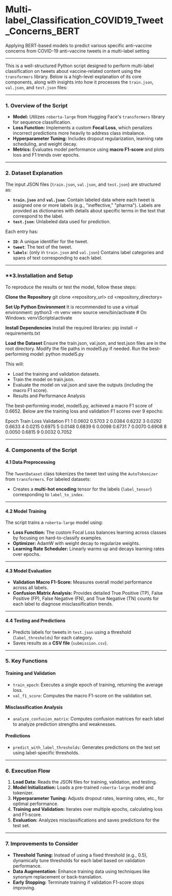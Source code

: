# Multi-label_Classification_COVID19_Tweet_Concerns_BERT
Applying BERT-based models to predict various specific anti-vaccine concerns from COVID-19 anti-vaccine tweets in a multi-label setting

______

This is a well-structured Python script designed to perform multi-label classification on tweets about vaccine-related content using the `transformers` library. Below is a high-level explanation of its core components, along with insights into how it processes the `train.json`, `val.json`, and `test.json` files:

---

### **1. Overview of the Script**
- **Model:** Utilizes `roberta-large` from Hugging Face's `transformers` library for sequence classification.
- **Loss Function:** Implements a custom **Focal Loss**, which penalizes incorrect predictions more heavily to address class imbalance.
- **Hyperparameter Tuning:** Includes dropout regularization, learning rate scheduling, and weight decay.
- **Metrics:** Evaluates model performance using **macro F1-score** and plots loss and F1 trends over epochs.

---

### **2. Dataset Explanation**
The input JSON files (`train.json`, `val.json`, and `test.json`) are structured as:
- **`train.json`** and **`val.json`**: Contain labeled data where each tweet is assigned one or more labels (e.g., "ineffective," "pharma"). Labels are provided as dictionaries with details about specific terms in the text that correspond to the label.
- **`test.json`**: Unlabeled data used for prediction.

Each entry has:
- **`ID`**: A unique identifier for the tweet.
- **`tweet`**: The text of the tweet.
- **`labels`**: (only in `train.json` and `val.json`) Contains label categories and spans of text corresponding to each label.

---
### **3.Installation and Setup

To reproduce the results or test the model, follow these steps:

**Clone the Repository**
git clone <repository_url>
cd <repository_directory>

**Set Up Python Environment** It is recommended to use a virtual environment:
python3 -m venv venv
source venv/bin/activate   # On Windows: venv\Scripts\activate

**Install Dependencies** Install the required libraries:
pip install -r requirements.txt

**Load the Dataset** Ensure the train.json, val.json, and test.json files are in the root directory. Modify the file paths in model5.py if needed.
Run the best-performing model:
python model5.py

This will:
* Load the training and validation datasets.
* Train the model on train.json.
* Evaluate the model on val.json and save the outputs (including the macro F1 score).
* Results and Performance Analysis

The best-performing model, model5.py, achieved a macro F1 score of 0.6652. Below are the training loss and validation F1 scores over 9 epochs:

Epoch	Train Loss	Validation F1
1	0.0602	        0.5703
2	0.0384	       	0.6232
3	0.0292	       	0.6633
4	0.0215	       	0.6975
5	0.0148	       	0.6839
6	0.0098	       	0.6731
7	0.0070	       	0.6908
8	0.0050	       	0.6815
9	0.0032	       	0.7052

---

### **4. Components of the Script**

#### **4.1 Data Preprocessing**
The `TweetDataset` class tokenizes the tweet text using the `AutoTokenizer` from `transformers`. For labeled datasets:
- Creates a **multi-hot encoding** tensor for the labels (`label_tensor`) corresponding to `label_to_index`.

---

#### **4.2 Model Training**
The script trains a `roberta-large` model using:
- **Loss Function:** The custom Focal Loss balances learning across classes by focusing on hard-to-classify examples.
- **Optimizer:** AdamW with weight decay to regularize weights.
- **Learning Rate Scheduler:** Linearly warms up and decays learning rates over epochs.

---

#### **4.3 Model Evaluation**
- **Validation Macro F1-Score:** Measures overall model performance across all labels.
- **Confusion Matrix Analysis:** Provides detailed True Positive (TP), False Positive (FP), False Negative (FN), and True Negative (TN) counts for each label to diagnose misclassification trends.

---

#### **4.4 Testing and Predictions**
- Predicts labels for tweets in `test.json` using a threshold (`label_thresholds`) for each category.
- Saves results as a **CSV file** (`submission.csv`).

---

### **5. Key Functions**
#### **Training and Validation**
- `train_epoch`: Executes a single epoch of training, returning the average loss.
- `val_f1_score`: Computes the macro F1-score on the validation set.

#### **Misclassification Analysis**
- `analyze_confusion_matrix`: Computes confusion matrices for each label to analyze prediction strengths and weaknesses.

#### **Predictions**
- `predict_with_label_thresholds`: Generates predictions on the test set using label-specific thresholds.

---

### **6. Execution Flow**
1. **Load Data:** Reads the JSON files for training, validation, and testing.
2. **Model Initialization:** Loads a pre-trained `roberta-large` model and tokenizer.
3. **Hyperparameter Tuning:** Adjusts dropout rates, learning rates, etc., for optimal performance.
4. **Training and Validation:** Iterates over multiple epochs, calculating loss and F1-score.
5. **Evaluation:** Analyzes misclassifications and saves predictions for the test set.

---

### **7. Improvements to Consider**
- **Threshold Tuning:** Instead of using a fixed threshold (e.g., 0.5), dynamically tune thresholds for each label based on validation performance.
- **Data Augmentation:** Enhance training data using techniques like synonym replacement or back-translation.
- **Early Stopping:** Terminate training if validation F1-score stops improving.
